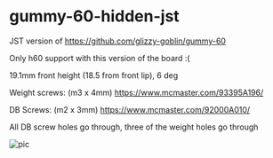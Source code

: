 # gummy-60-hidden-jst

JST version of https://github.com/glizzy-goblin/gummy-60

Only h60 support with this version of the board :( 

19.1mm front height (18.5 from front lip), 6 deg

Weight screws: (m3 x 4mm) https://www.mcmaster.com/93395A196/

DB Screws: (m2 x 3mm) https://www.mcmaster.com/92000A010/

All DB screw holes go through, three of the weight holes go through

![pic](https://i.imgur.com/5ufxdE0.png)

